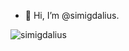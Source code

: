- 👋 Hi, I’m @simigdalius.


<p align="left">
</p>

<p><img align="center" src="https://github-readme-stats.vercel.app/api/top-langs?username=simigdalius&show_icons=true&locale=en&layout=compact" alt="simigdalius" /></p>



